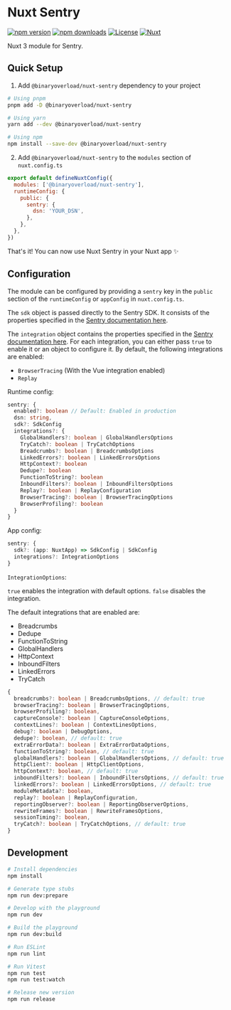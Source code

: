 # Nuxt Sentry

[![npm version][npm-version-src]][npm-version-href]
[![npm downloads][npm-downloads-src]][npm-downloads-href]
[![License][license-src]][license-href]
[![Nuxt][nuxt-src]][nuxt-href]

Nuxt 3 module for Sentry.

## Quick Setup

1. Add `@binaryoverload/nuxt-sentry` dependency to your project

```bash
# Using pnpm
pnpm add -D @binaryoverload/nuxt-sentry

# Using yarn
yarn add --dev @binaryoverload/nuxt-sentry

# Using npm
npm install --save-dev @binaryoverload/nuxt-sentry
```

2. Add `@binaryoverload/nuxt-sentry` to the `modules` section of `nuxt.config.ts`

```js
export default defineNuxtConfig({
  modules: ['@binaryoverload/nuxt-sentry'],
  runtimeConfig: {
    public: {
      sentry: {
        dsn: 'YOUR_DSN',
      },
    },
  },
})
```

That's it! You can now use Nuxt Sentry in your Nuxt app ✨

## Configuration

The module can be configured by providing a `sentry` key in the `public` section of the `runtimeConfig` or `appConfig` in `nuxt.config.ts`.

The `sdk` object is passed directly to the Sentry SDK. It consists of the properties specified in the [Sentry documentation here](https://docs.sentry.io/platforms/javascript/configuration/options/).

The `integration` object contains the properties specified in the [Sentry documentation here](https://docs.sentry.io/platforms/javascript/configuration/integrations/). For each integration, you can either pass `true` to enable it or an object to configure it. By default, the following integrations are enabled:
- `BrowserTracing` (With the Vue integration enabled)
- `Replay`

Runtime config:

```ts
sentry: {
  enabled?: boolean // Default: Enabled in production
  dsn: string,
  sdk?: SdkConfig
  integrations?: {
    GlobalHandlers?: boolean | GlobalHandlersOptions
    TryCatch?: boolean | TryCatchOptions
    Breadcrumbs?: boolean | BreadcrumbsOptions
    LinkedErrors?: boolean | LinkedErrorsOptions
    HttpContext?: boolean 
    Dedupe?: boolean
    FunctionToString?: boolean
    InboundFilters?: boolean | InboundFiltersOptions
    Replay?: boolean | ReplayConfiguration
    BrowserTracing?: boolean | BrowserTracingOptions
    BrowserProfiling?: boolean
  }
}
```

App config:

```ts
sentry: {
  sdk?: (app: NuxtApp) => SdkConfig | SdkConfig
  integrations?: IntegrationOptions
}
```

`IntegrationOptions`:

`true` enables the integration with default options.
`false` disables the integration.

The default integrations that are enabled are:
- Breadcrumbs
- Dedupe
- FunctionToString
- GlobalHandlers
- HttpContext
- InboundFilters
- LinkedErrors
- TryCatch

```ts
{
  breadcrumbs?: boolean | BreadcrumbsOptions, // default: true
  browserTracing?: boolean | BrowserTracingOptions,
  browserProfiling?: boolean,
  captureConsole?: boolean | CaptureConsoleOptions,
  contextLines?: boolean | ContextLinesOptions,
  debug?: boolean | DebugOptions,
  dedupe?: boolean, // default: true
  extraErrorData?: boolean | ExtraErrorDataOptions,
  functionToString?: boolean, // default: true
  globalHandlers?: boolean | GlobalHandlersOptions, // default: true
  httpClient?: boolean | HttpClientOptions,
  httpContext?: boolean, // default: true
  inboundFilters?: boolean | InboundFiltersOptions, // default: true
  linkedErrors?: boolean | LinkedErrorsOptions, // default: true
  moduleMetadata?: boolean,
  replay?: boolean | ReplayConfiguration,
  reportingObserver?: boolean | ReportingObserverOptions,
  rewriteFrames?: boolean | RewriteFramesOptions,
  sessionTiming?: boolean,
  tryCatch?: boolean | TryCatchOptions, // default: true
}
```

## Development

```bash
# Install dependencies
npm install

# Generate type stubs
npm run dev:prepare

# Develop with the playground
npm run dev

# Build the playground
npm run dev:build

# Run ESLint
npm run lint

# Run Vitest
npm run test
npm run test:watch

# Release new version
npm run release
```

<!-- Badges -->

[npm-version-src]: https://img.shields.io/npm/v/@binaryoverload/nuxt-sentry/latest.svg?style=flat&colorA=18181B&colorB=28CF8D
[npm-version-href]: https://npmjs.com/package/@binaryoverload/nuxt-sentry
[npm-downloads-src]: https://img.shields.io/npm/dm/@binaryoverload/nuxt-sentry.svg?style=flat&colorA=18181B&colorB=28CF8D
[npm-downloads-href]: https://npmjs.com/package/@binaryoverload/nuxt-sentry
[license-src]: https://img.shields.io/npm/l/@binaryoverload/nuxt-sentry.svg?style=flat&colorA=18181B&colorB=28CF8D
[license-href]: https://npmjs.com/package/@binaryoverload/nuxt-sentry
[nuxt-src]: https://img.shields.io/badge/Nuxt-18181B?logo=nuxt.js
[nuxt-href]: https://nuxt.com
